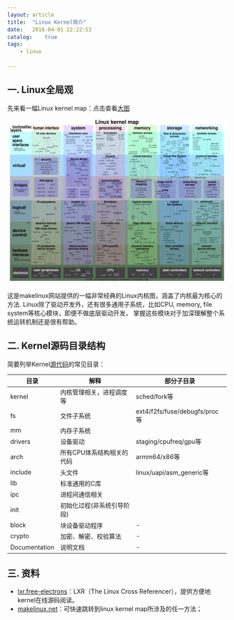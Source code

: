 ```yaml
---
layout: article
title:  "Linux Kernel简介"
date:   2016-04-01 22:22:53
catalog:    true
tags:
    - linux

---
```


## 一. Linux全局观

先来看一幅Linux kernel map：点击查看[大图](https://panard313.github.io/images/linux/linux_kernel_map.png)

![linux kernel map](/images/linux/linux_kernel_map.png)

这是makelinux网站提供的一幅非常经典的Linux内核图，涵盖了内核最为核心的方法.
Linux除了驱动开发外，还有很多通用子系统，比如CPU, memory, file system等核心模块，即便不做底层驱动开发，
掌握这些模块对于加深理解整个系统运转机制还是很有帮助。

## 二. Kernel源码目录结构

简要列举Kernel[源代码](https://www.kernel.org)的常见目录：

|目录|解释|部分子目录|
|---|---|---|
|kernel|内核管理相关，进程调度等|sched/fork等|
|fs|文件子系统|ext4/f2fs/fuse/debugfs/proc等|
|mm|内存子系统|
|drivers|设备驱动|staging/cpufreq/gpu等|
|arch|所有CPU体系结构相关的代码|armm64/x86等|
|include|头文件|linux/uapi/asm_generic等|
|lib| 标准通用的C库|
|ipc| 进程间通信相关|
|init|初始化过程(非系统引导阶段)|
|block|块设备驱动程序|-|
|crypto|加密、解密、校验算法|-|
|Documentation|说明文档|-|


## 三. 资料

- [lxr.free-electrons](http://lxr.free-electrons.com)：LXR（The Linux Cross Referencer），提供方便地kernel在线源码阅读。
- [makelinux.net](http://www.makelinux.net/kernel_map/)：可快速跳转到linux kernel map所涉及的任一方法；

